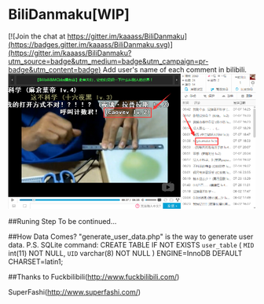 # BiliDanmaku[WIP]

[![Join the chat at https://gitter.im/kaaass/BiliDanmaku](https://badges.gitter.im/kaaass/BiliDanmaku.svg)](https://gitter.im/kaaass/BiliDanmaku?utm_source=badge&utm_medium=badge&utm_campaign=pr-badge&utm_content=badge)
Add user's name of each comment in bilibili.
![Demo version](demo.png)

##Runing Step
To be continued...

##How Data Comes?
"generate_user_data.php" is the way to generate user data.
P.S. SQLite command: 
CREATE TABLE IF NOT EXISTS `user_table` (
  `MID` int(11) NOT NULL,
  `UID` varchar(8) NOT NULL
) ENGINE=InnoDB DEFAULT CHARSET=latin1;

##Thanks to
Fuckbilibili(http://www.fuckbilibili.com/)

SuperFashi(http://www.superfashi.com/)
